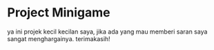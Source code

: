 # Project Minigame
ya ini projek kecil kecilan saya, jika ada yang mau memberi saran saya sangat menghargainya. terimakasih!
